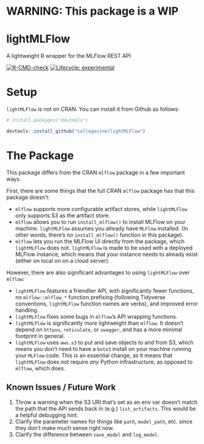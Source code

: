 
<!-- README.md is generated from README.Rmd. Please edit that file -->

# WARNING: This package is a WIP

# lightMLFlow

A lightweight R wrapper for the MLFlow REST API

<!-- badges: start -->
[![R-CMD-check](https://github.com/collegevine/lightMLFlow/workflows/R-CMD-check/badge.svg)](https://github.com/collegevine/lightMLFlow/actions)
[![Lifecycle:
experimental](https://img.shields.io/badge/lifecycle-experimental-orange.svg)](https://lifecycle.r-lib.org/articles/stages.html#experimental)
<!-- badges: end -->

# Setup

`lightMLFlow` is not on CRAN. You can install it from Github as follows:

``` r
# install.packages("devtools")

devtools::install_github("collegevine/lightMLFlow")
```

# The Package

This package differs from the CRAN `mlflow` package in a few important
ways.

First, there are some things that the full CRAN `mlflow` package has
that this package doesn’t:

-   `mlflow` supports more configurable artifact stores, while
    `lightMLFlow` only supports S3 as the artifact store.
-   `mlflow` allows you to run `install_mlflow()` to install MLFlow on
    your machine. `lightMLFlow` assumes you already have `MLFlow`
    installed. (In other words, there’s no `install_mlflow()` function
    in this package).
-   `mlflow` lets you run the MLFlow UI directly from the package, which
    `lightMLFlow` does not. `lightMLFlow` is made to be used with a
    deployed MLFlow instance, which means that your instance needs to
    already exist (either on local on on a cloud server).

However, there are also significant advantages to using `lightMLFlow`
over `mlflow`:

-   `lightMLFlow` features a friendlier API, with significantly fewer
    functions, no `mlflow::mlflow_*` function prefixing (following
    Tidyverse conventions, `lightMLFlow` function names are verbs), and
    improved error handling.
-   `lightMLFlow` fixes some bugs in `mlflow`’s API wrapping functions.
-   `lightMLFlow` is significantly more lightweight than `mlflow`. It
    doesn’t depend on `httpuv`, `reticulate`, or `swagger`, and has a
    more minimal footprint in general.
-   `lightMLFlow` uses `aws.s3` to put and save objects to and from S3,
    which means you don’t need to have a `boto3` install on your machine
    running your `MLFlow` code. This is an essential change, as it means
    that `lightMLFlow` does not require *any* Python infrastructure, as
    opposed to `mlflow`, which does.

## Known Issues / Future Work

1.  Throw a warning when the S3 URI that’s set as an env var doesn’t
    match the path that the API sends back in (e.g.) `list_artifacts`.
    This would be a helpful debugging hint.
2.  Clarify the parameter names for things like `path`, `model_path`,
    etc. since they don’t make much sense right now.
3.  Clarify the difference between `save_model` and `log_model`.
